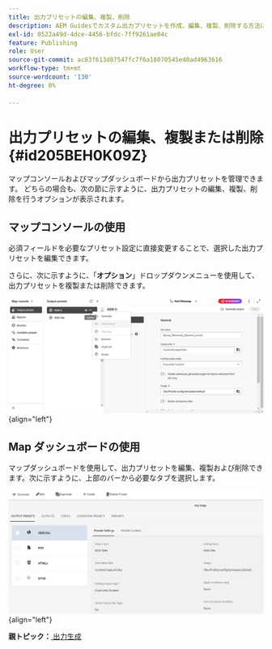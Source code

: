 ```yaml
---
title: 出力プリセットの編集、複製、削除
description: AEM Guidesでカスタム出力プリセットを作成、編集、複製、削除する方法について説明します。
exl-id: 0522a49d-4dce-4456-bfdc-7ff9261ae04c
feature: Publishing
role: User
source-git-commit: ac83f613d87547fc7f6a18070545e40ad4963616
workflow-type: tm+mt
source-wordcount: '130'
ht-degree: 0%

---
```


# 出力プリセットの編集、複製または削除 {#id205BEH0K09Z}

マップコンソールおよびマップダッシュボードから出力プリセットを管理できます。 どちらの場合も、次の節に示すように、出力プリセットの編集、複製、削除を行うオプションが表示されます。

## マップコンソールの使用

必須フィールドを必要なプリセット設定に直接変更することで、選択した出力プリセットを編集できます。

さらに、次に示すように、「**オプション**」ドロップダウンメニューを使用して、出力プリセットを複製または削除できます。


![](images/delete-preset-map-console.png){align="left"}


## Map ダッシュボードの使用

マップダッシュボードを使用して、出力プリセットを編集、複製および削除できます。次に示すように、上部のバーから必要なタブを選択します。

![](images/create-new-preset-map-dashboard-new.png){align="left"}



**親トピック：**[ 出力生成 ](generate-output.md)
